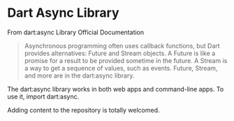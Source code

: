 # Dart Async Library
From dart:async Library Official Documentation

> Asynchronous programming often uses callback functions, but Dart provides alternatives: Future and Stream objects. A Future is like a promise for a result to be provided sometime in the future. A Stream is a way to get a sequence of values, such as events. Future, Stream, and more are in the dart:async library.

The dart:async library works in both web apps and command-line 
apps. To use it, import dart:async.

Adding content to the repository is totally welcomed.